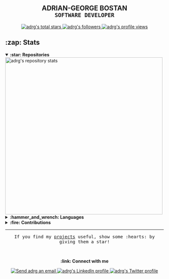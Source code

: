 <!-- Header -->
<h2 align="center">
    <span>ADRIAN-GEORGE BOSTAN</span>
    <br />
    <sub><samp>SOFTWARE DEVELOPER</samp></sub>
</h2>

<div align="center">
  <a href="#adrian-george-bostan">
    <img alt="adrg's total stars" src="https://img.shields.io/github/stars/adrg?label=TOTAL+STARS&style=flat-square" />
  </a>
  <a href="https://github.com/adrg?tab=followers">
    <img alt="adrg's followers" src="https://img.shields.io/github/followers/adrg?label=FOLLOWERS&style=flat-square" />
  </a>
  <a href="#adrian-george-bostan">
    <img alt="adrg's profile views" src="https://komarev.com/ghpvc/?username=adrg&label=PROFILE+VIEWS&logo=github&style=flat-square" />
  </a>
</div>

<!-- Stats -->
<h2>:zap: Stats</h2>

<details open>
  <summary><strong>:star: Repositories</strong></summary>
  <a href="#zap-stats">
    <img alt="adrg's repository stats" src="https://github-readme-stats-anuraghazra1.vercel.app/api?username=adrg&show_icons=true&count_private=true&include_all_commits=true&hide_border=true&hide_title=true&bg_color=ffffff" width="500" />
  </a>
</details>

<details>
  <summary><strong>:hammer_and_wrench:	Languages</strong></summary>
  <a href="#zap-stats">
    <img alt="adrg's most used languages" src="https://github-readme-stats.vercel.app/api/top-langs/?username=adrg&langs_count=8&layout=compact&hide_border=true&hide_title=true&bg_color=ffffff" width="375" />
  </a>
</details>

<details>
  <summary><strong>:fire: Contributions</strong></summary>
  <a href="#zap-stats">
    <img src="https://github-readme-streak-stats.herokuapp.com/?user=adrg&hide_border=true&background=ffffff" width="400" />
  </a>
</details>

<!-- Footer -->
<hr>

<p align="center">
  <samp>If you find my <a href="https://github.com/adrg?tab=repositories&sort=stargazers">projects</a> useful, show some :hearts: by giving them a star!</samp>
</p>

<br />

<!-- Contact -->
<p align="center"><strong>:link: Connect with me</strong></p>

<p align="center">
  <a href="mailto:adrg@epistack.com">
    <img alt="Send adrg an email" src="https://img.shields.io/badge/email-d14836?style=for-the-badge&logo=gmail&logoColor=white" />
  </a>
  <a href="https://linkedin.com/in/adrgb">
    <img alt="adrg's LinkedIn profile" src="https://img.shields.io/badge/linkedin-0077b5?style=for-the-badge&logo=linkedin&logoColor=white" />
  </a>
  <a href="https://twitter.com/adrg_b">
    <img alt="adrg's Twitter profile" src="https://img.shields.io/badge/twitter-1da1f2?style=for-the-badge&logo=twitter&logoColor=white" />
  </a>
</p>
